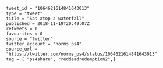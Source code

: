 ```
tweet_id = "1064621614841643013"
type = "tweet"
title = "Sat atop a waterfall"
published = 2018-11-19T20:49:07Z
retweets = 0
favourites = 0
source = "twitter"
twitter_account = "norms_ps4"
source_url = "https://twitter.com/norms_ps4/status/1064621614841643013"
tag = [ "ps4share", "reddeadredemption2",]
```

<p class='image'><img src='https://mnf.m17s.net/2018/11/19/DsZLt0OXgAEBzqn.jpg' alt=''></p>

